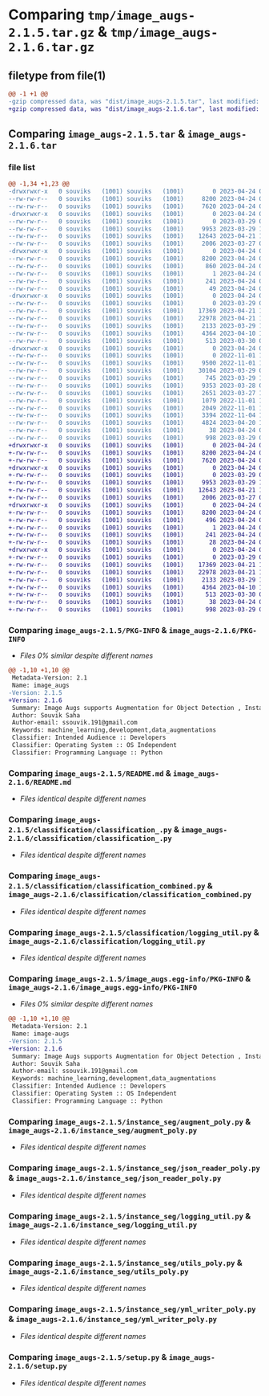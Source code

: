 # Comparing `tmp/image_augs-2.1.5.tar.gz` & `tmp/image_augs-2.1.6.tar.gz`

## filetype from file(1)

```diff
@@ -1 +1 @@
-gzip compressed data, was "dist/image_augs-2.1.5.tar", last modified: Mon Apr 24 05:39:42 2023, max compression
+gzip compressed data, was "dist/image_augs-2.1.6.tar", last modified: Mon Apr 24 09:37:12 2023, max compression
```

## Comparing `image_augs-2.1.5.tar` & `image_augs-2.1.6.tar`

### file list

```diff
@@ -1,34 +1,23 @@
-drwxrwxr-x   0 souviks   (1001) souviks   (1001)        0 2023-04-24 05:39:42.000000 image_augs-2.1.5/
--rw-rw-r--   0 souviks   (1001) souviks   (1001)     8200 2023-04-24 05:39:42.000000 image_augs-2.1.5/PKG-INFO
--rw-rw-r--   0 souviks   (1001) souviks   (1001)     7620 2023-04-24 05:37:53.000000 image_augs-2.1.5/README.md
-drwxrwxr-x   0 souviks   (1001) souviks   (1001)        0 2023-04-24 05:39:41.000000 image_augs-2.1.5/classification/
--rw-rw-r--   0 souviks   (1001) souviks   (1001)        0 2023-03-29 09:58:53.000000 image_augs-2.1.5/classification/__init__.py
--rw-rw-r--   0 souviks   (1001) souviks   (1001)     9953 2023-03-29 13:10:42.000000 image_augs-2.1.5/classification/classification_.py
--rw-rw-r--   0 souviks   (1001) souviks   (1001)    12643 2023-04-21 14:07:26.000000 image_augs-2.1.5/classification/classification_combined.py
--rw-rw-r--   0 souviks   (1001) souviks   (1001)     2006 2023-03-27 09:44:23.000000 image_augs-2.1.5/classification/logging_util.py
-drwxrwxr-x   0 souviks   (1001) souviks   (1001)        0 2023-04-24 05:39:41.000000 image_augs-2.1.5/image_augs.egg-info/
--rw-rw-r--   0 souviks   (1001) souviks   (1001)     8200 2023-04-24 05:39:41.000000 image_augs-2.1.5/image_augs.egg-info/PKG-INFO
--rw-rw-r--   0 souviks   (1001) souviks   (1001)      860 2023-04-24 05:39:41.000000 image_augs-2.1.5/image_augs.egg-info/SOURCES.txt
--rw-rw-r--   0 souviks   (1001) souviks   (1001)        1 2023-04-24 05:39:41.000000 image_augs-2.1.5/image_augs.egg-info/dependency_links.txt
--rw-rw-r--   0 souviks   (1001) souviks   (1001)      241 2023-04-24 05:39:41.000000 image_augs-2.1.5/image_augs.egg-info/requires.txt
--rw-rw-r--   0 souviks   (1001) souviks   (1001)       49 2023-04-24 05:39:41.000000 image_augs-2.1.5/image_augs.egg-info/top_level.txt
-drwxrwxr-x   0 souviks   (1001) souviks   (1001)        0 2023-04-24 05:39:41.000000 image_augs-2.1.5/instance_seg/
--rw-rw-r--   0 souviks   (1001) souviks   (1001)        0 2023-03-29 09:58:39.000000 image_augs-2.1.5/instance_seg/__init__.py
--rw-rw-r--   0 souviks   (1001) souviks   (1001)    17369 2023-04-21 13:36:30.000000 image_augs-2.1.5/instance_seg/augment_poly.py
--rw-rw-r--   0 souviks   (1001) souviks   (1001)    22978 2023-04-21 14:06:43.000000 image_augs-2.1.5/instance_seg/json_reader_poly.py
--rw-rw-r--   0 souviks   (1001) souviks   (1001)     2133 2023-03-29 13:20:57.000000 image_augs-2.1.5/instance_seg/logging_util.py
--rw-rw-r--   0 souviks   (1001) souviks   (1001)     4364 2023-04-10 10:20:24.000000 image_augs-2.1.5/instance_seg/utils_poly.py
--rw-rw-r--   0 souviks   (1001) souviks   (1001)      513 2023-03-30 08:41:48.000000 image_augs-2.1.5/instance_seg/yml_writer_poly.py
-drwxrwxr-x   0 souviks   (1001) souviks   (1001)        0 2023-04-24 05:39:42.000000 image_augs-2.1.5/object_detection_aug/
--rw-rw-r--   0 souviks   (1001) souviks   (1001)        0 2022-11-01 10:58:34.000000 image_augs-2.1.5/object_detection_aug/__init__.py
--rw-rw-r--   0 souviks   (1001) souviks   (1001)     9500 2022-11-01 10:58:37.000000 image_augs-2.1.5/object_detection_aug/augmentations.py
--rw-rw-r--   0 souviks   (1001) souviks   (1001)    30104 2023-03-29 06:13:27.000000 image_augs-2.1.5/object_detection_aug/combined.py
--rw-rw-r--   0 souviks   (1001) souviks   (1001)      745 2023-03-29 11:39:36.000000 image_augs-2.1.5/object_detection_aug/config_loads.py
--rw-rw-r--   0 souviks   (1001) souviks   (1001)     9353 2023-03-28 07:50:19.000000 image_augs-2.1.5/object_detection_aug/converter_for_txtToYolo.py
--rw-rw-r--   0 souviks   (1001) souviks   (1001)     2651 2023-03-27 10:01:27.000000 image_augs-2.1.5/object_detection_aug/draw_bbox.py
--rw-rw-r--   0 souviks   (1001) souviks   (1001)     1079 2022-11-01 10:58:43.000000 image_augs-2.1.5/object_detection_aug/filereads_py.py
--rw-rw-r--   0 souviks   (1001) souviks   (1001)     2049 2022-11-01 10:58:45.000000 image_augs-2.1.5/object_detection_aug/logging_util.py
--rw-rw-r--   0 souviks   (1001) souviks   (1001)     3394 2022-11-04 11:56:18.000000 image_augs-2.1.5/object_detection_aug/rotations.py
--rw-rw-r--   0 souviks   (1001) souviks   (1001)     4824 2023-04-20 13:38:06.000000 image_augs-2.1.5/object_detection_aug/utils_py.py
--rw-rw-r--   0 souviks   (1001) souviks   (1001)       38 2023-04-24 05:39:42.000000 image_augs-2.1.5/setup.cfg
--rw-rw-r--   0 souviks   (1001) souviks   (1001)      998 2023-03-29 09:59:13.000000 image_augs-2.1.5/setup.py
+drwxrwxr-x   0 souviks   (1001) souviks   (1001)        0 2023-04-24 09:37:12.000000 image_augs-2.1.6/
+-rw-rw-r--   0 souviks   (1001) souviks   (1001)     8200 2023-04-24 09:37:12.000000 image_augs-2.1.6/PKG-INFO
+-rw-rw-r--   0 souviks   (1001) souviks   (1001)     7620 2023-04-24 05:37:53.000000 image_augs-2.1.6/README.md
+drwxrwxr-x   0 souviks   (1001) souviks   (1001)        0 2023-04-24 09:37:12.000000 image_augs-2.1.6/classification/
+-rw-rw-r--   0 souviks   (1001) souviks   (1001)        0 2023-03-29 09:58:53.000000 image_augs-2.1.6/classification/__init__.py
+-rw-rw-r--   0 souviks   (1001) souviks   (1001)     9953 2023-03-29 13:10:42.000000 image_augs-2.1.6/classification/classification_.py
+-rw-rw-r--   0 souviks   (1001) souviks   (1001)    12643 2023-04-21 14:07:26.000000 image_augs-2.1.6/classification/classification_combined.py
+-rw-rw-r--   0 souviks   (1001) souviks   (1001)     2006 2023-03-27 09:44:23.000000 image_augs-2.1.6/classification/logging_util.py
+drwxrwxr-x   0 souviks   (1001) souviks   (1001)        0 2023-04-24 09:37:12.000000 image_augs-2.1.6/image_augs.egg-info/
+-rw-rw-r--   0 souviks   (1001) souviks   (1001)     8200 2023-04-24 09:37:11.000000 image_augs-2.1.6/image_augs.egg-info/PKG-INFO
+-rw-rw-r--   0 souviks   (1001) souviks   (1001)      496 2023-04-24 09:37:11.000000 image_augs-2.1.6/image_augs.egg-info/SOURCES.txt
+-rw-rw-r--   0 souviks   (1001) souviks   (1001)        1 2023-04-24 09:37:11.000000 image_augs-2.1.6/image_augs.egg-info/dependency_links.txt
+-rw-rw-r--   0 souviks   (1001) souviks   (1001)      241 2023-04-24 09:37:11.000000 image_augs-2.1.6/image_augs.egg-info/requires.txt
+-rw-rw-r--   0 souviks   (1001) souviks   (1001)       28 2023-04-24 09:37:11.000000 image_augs-2.1.6/image_augs.egg-info/top_level.txt
+drwxrwxr-x   0 souviks   (1001) souviks   (1001)        0 2023-04-24 09:37:12.000000 image_augs-2.1.6/instance_seg/
+-rw-rw-r--   0 souviks   (1001) souviks   (1001)        0 2023-03-29 09:58:39.000000 image_augs-2.1.6/instance_seg/__init__.py
+-rw-rw-r--   0 souviks   (1001) souviks   (1001)    17369 2023-04-21 13:36:30.000000 image_augs-2.1.6/instance_seg/augment_poly.py
+-rw-rw-r--   0 souviks   (1001) souviks   (1001)    22978 2023-04-21 14:06:43.000000 image_augs-2.1.6/instance_seg/json_reader_poly.py
+-rw-rw-r--   0 souviks   (1001) souviks   (1001)     2133 2023-03-29 13:20:57.000000 image_augs-2.1.6/instance_seg/logging_util.py
+-rw-rw-r--   0 souviks   (1001) souviks   (1001)     4364 2023-04-10 10:20:24.000000 image_augs-2.1.6/instance_seg/utils_poly.py
+-rw-rw-r--   0 souviks   (1001) souviks   (1001)      513 2023-03-30 08:41:48.000000 image_augs-2.1.6/instance_seg/yml_writer_poly.py
+-rw-rw-r--   0 souviks   (1001) souviks   (1001)       38 2023-04-24 09:37:12.000000 image_augs-2.1.6/setup.cfg
+-rw-rw-r--   0 souviks   (1001) souviks   (1001)      998 2023-03-29 09:59:13.000000 image_augs-2.1.6/setup.py
```

### Comparing `image_augs-2.1.5/PKG-INFO` & `image_augs-2.1.6/PKG-INFO`

 * *Files 0% similar despite different names*

```diff
@@ -1,10 +1,10 @@
 Metadata-Version: 2.1
 Name: image_augs
-Version: 2.1.5
+Version: 2.1.6
 Summary: Image Augs supports Augmentation for Object Detection , Instance Segmentation and classification tasks.
 Author: Souvik Saha
 Author-email: ssouvik.191@gmail.com
 Keywords: machine_learning,development,data_augmentations
 Classifier: Intended Audience :: Developers
 Classifier: Operating System :: OS Independent
 Classifier: Programming Language :: Python
```

### Comparing `image_augs-2.1.5/README.md` & `image_augs-2.1.6/README.md`

 * *Files identical despite different names*

### Comparing `image_augs-2.1.5/classification/classification_.py` & `image_augs-2.1.6/classification/classification_.py`

 * *Files identical despite different names*

### Comparing `image_augs-2.1.5/classification/classification_combined.py` & `image_augs-2.1.6/classification/classification_combined.py`

 * *Files identical despite different names*

### Comparing `image_augs-2.1.5/classification/logging_util.py` & `image_augs-2.1.6/classification/logging_util.py`

 * *Files identical despite different names*

### Comparing `image_augs-2.1.5/image_augs.egg-info/PKG-INFO` & `image_augs-2.1.6/image_augs.egg-info/PKG-INFO`

 * *Files 0% similar despite different names*

```diff
@@ -1,10 +1,10 @@
 Metadata-Version: 2.1
 Name: image-augs
-Version: 2.1.5
+Version: 2.1.6
 Summary: Image Augs supports Augmentation for Object Detection , Instance Segmentation and classification tasks.
 Author: Souvik Saha
 Author-email: ssouvik.191@gmail.com
 Keywords: machine_learning,development,data_augmentations
 Classifier: Intended Audience :: Developers
 Classifier: Operating System :: OS Independent
 Classifier: Programming Language :: Python
```

### Comparing `image_augs-2.1.5/instance_seg/augment_poly.py` & `image_augs-2.1.6/instance_seg/augment_poly.py`

 * *Files identical despite different names*

### Comparing `image_augs-2.1.5/instance_seg/json_reader_poly.py` & `image_augs-2.1.6/instance_seg/json_reader_poly.py`

 * *Files identical despite different names*

### Comparing `image_augs-2.1.5/instance_seg/logging_util.py` & `image_augs-2.1.6/instance_seg/logging_util.py`

 * *Files identical despite different names*

### Comparing `image_augs-2.1.5/instance_seg/utils_poly.py` & `image_augs-2.1.6/instance_seg/utils_poly.py`

 * *Files identical despite different names*

### Comparing `image_augs-2.1.5/instance_seg/yml_writer_poly.py` & `image_augs-2.1.6/instance_seg/yml_writer_poly.py`

 * *Files identical despite different names*

### Comparing `image_augs-2.1.5/setup.py` & `image_augs-2.1.6/setup.py`

 * *Files identical despite different names*

